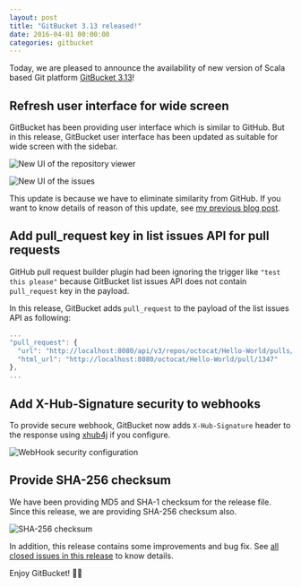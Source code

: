 ```yaml
---
layout: post
title: "GitBucket 3.13 released!"
date: 2016-04-01 00:00:00
categories: gitbucket
---
```


Today, we are pleased to announce the availability of new version of Scala based Git platform [GitBucket 3.13](https://github.com/gitbucket/gitbucket/releases/tag/3.13)!

## Refresh user interface for wide screen

GitBucket has been providing user interface which is similar to GitHub. But in this release, GitBucket user interface has been updated as suitable for wide screen with the sidebar. 

![New UI of the repository viewer]({{site.baseurl}}/images/gitbucket-3.13/newui-filelist.png)

![New UI of the issues]({{site.baseurl}}/images/gitbucket-3.13/newui-issues.png)

This update is because we have to eliminate similarity from GitHub. If you want to know details of reason of this update, see [my previous blog post](https://gitbucket.github.io/gitbucket-news/gitbucket/2016/03/20/change-user-interface.html).

## Add pull_request key in list issues API for pull requests

GitHub pull request builder plugin had been ignoring the trigger like `"test this please"` because GitBucket list issues API does not contain `pull_request` key in the payload.

In this release, GitBucket adds `pull_request` to the payload of the list issues API as following:

```javascript
...
"pull_request": {
  "url": "http://localhost:8080/api/v3/repos/octocat/Hello-World/pulls/1347",
  "html_url": "http://localhost:8080/octocat/Hello-World/pull/1347"
},
...
```

## Add X-Hub-Signature security to webhooks

To provide secure webhook, GitBucket now adds `X-Hub-Signature` header to the response using [xhub4j](https://github.com/McFoggy/xhub4j) if you configure.

![WebHook security configuration]({{site.baseurl}}/images/gitbucket-3.13/webhook-xhub-signature.png)

## Provide SHA-256 checksum

We have been providing MD5 and SHA-1 checksum for the release file. Since this release, we are providing SHA-256 checksum also.

![SHA-256 checksum]({{site.baseurl}}/images/gitbucket-3.13/sha256-checksum.png)

In addition, this release contains some improvements and bug fix. See [all closed issues in this release](https://github.com/gitbucket/gitbucket/issues?q=is%3Aclosed+milestone%3A3.13) to know details.

Enjoy GitBucket!

